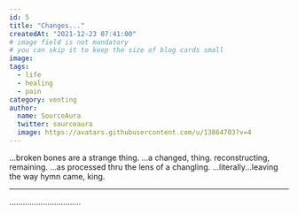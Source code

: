 ```yaml
---
id: 5
title: "Changes..."
createdAt: "2021-12-23 07:41:00"
# image field is not mandatory
# you can skip it to keep the size of blog cards small
image:
tags:
  - life
  - healing
  - pain
category: venting
author:
  name: SourceAura
  twitter: sourceaura
  image: https://avatars.githubusercontent.com/u/13864703?v=4
---
```


...broken bones are a strange thing.
...a changed, thing. reconstructing, remaining.
...as processed thru the lens of a changling.
...literally...leaving the way hymn came, king.

---

................................